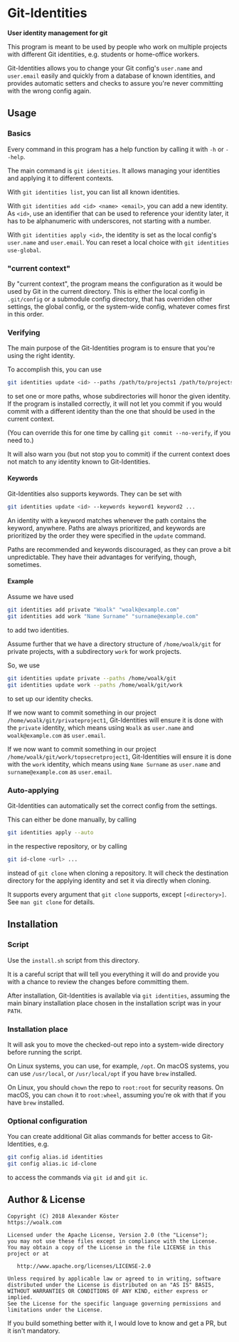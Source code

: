 # Git-Identities
**User identity management for git**

This program is meant to be used by people who work on multiple projects
with different Git identities, e.g. students or home-office workers.

Git-Identities allows you to change your Git config's `user.name` and `user.email`
easily and quickly from a database of known identities,
and provides automatic setters and checks to assure you're never committing with the wrong config again.

## Usage

### Basics

Every command in this program has a help function by calling it with `-h` or `--help`.

The main command is `git identities`.
It allows managing your identities and applying it to different contexts.

With `git identities list`, you can list all known identities.

With `git identities add <id> <name> <email>`, you can add a new identity.
As `<id>`, use an identifier that can be used to reference your identity later,
it has to be alphanumeric with underscores, not starting with a number.

With `git identities apply <id>`, the identity is set as the local config's `user.name` and `user.email`.
You can reset a local choice with `git identities use-global`.

### "current context"

By "current context", the program means the configuration as it would be used by Git in the current directory.
This is either the local config in `.git/config` or a submodule config directory, that has overriden other settings,
the global config, or the system-wide config, whatever comes first in this order.

### Verifying

The main purpose of the Git-Identities program is to ensure that you're using the right identity.

To accomplish this, you can use
```bash
git identities update <id> --paths /path/to/projects1 /path/to/projects2 ...
```

to set one or more paths, whose subdirectories will honor the given identity.
If the program is installed correctly,
it will not let you commit
if you would commit with a different identity than the one that should be used in the current context.

(You can override this for one time by calling `git commit --no-verify`, if you need to.)

It will also warn you (but not stop you to commit)
if the current context does not match to any identity known to Git-Identities.

#### Keywords

Git-Identities also supports keywords.
They can be set with
```bash
git identities update <id> --keywords keyword1 keyword2 ...
```

An identity with a keyword matches whenever the path contains the keyword, anywhere.
Paths are always prioritized, and keywords are prioritized by the order they were specified in the `update` command.

Paths are recommended and keywords discouraged, as they can prove a bit unpredictable.
They have their advantages for verifying, though, sometimes.

#### Example

Assume we have used
```bash
git identities add private "Woalk" "woalk@example.com"
git identities add work "Name Surname" "surname@example.com"
```
to add two identities.

Assume further that we have a directory structure of
`/home/woalk/git` for private projects,
with a subdirectory `work` for work projects.

So, we use
```bash
git identities update private --paths /home/woalk/git
git identities update work --paths /home/woalk/git/work
```
to set up our identity checks.

If we now want to commit something in our project
`/home/woalk/git/privateproject1`,
Git-Identities will ensure it is done with the `private` identity,
which means using `Woalk` as `user.name` and `woalk@example.com` as `user.email`.

If we now want to commit something in our project
`/home/woalk/git/work/topsecretproject1`,
Git-Identities will ensure it is done with the `work` identity,
which means using `Name Surname` as `user.name` and `surname@example.com` as `user.email`.

### Auto-applying

Git-Identities can automatically set the correct config from the settings.

This can either be done manually, by calling
```bash
git identities apply --auto
``` 
in the respective repository, or by calling
```bash
git id-clone <url> ...
```
instead of `git clone` when cloning a repository.
It will check the destination directory for the applying identity
and set it via directly when cloning.

It supports every argument that `git clone` supports, except `[<directory>]`.
See `man git clone` for details.

## Installation

### Script

Use the `install.sh` script from this directory.

It is a careful script that will tell you everything it will do
and provide you with a chance to review the changes before committing them.

After installation, Git-Identities is available via `git identities`,
assuming the main binary installation place chosen in the installation script was in your `PATH`.

### Installation place

It will ask you to move the checked-out repo into a system-wide directory before running the script.

On Linux systems, you can use, for example, `/opt`.
On macOS systems, you can use `/usr/local`, or `/usr/local/opt` if you have `brew` installed.

On Linux, you should `chown` the repo to `root:root` for security reasons.
On macOS, you can `chown` it to `root:wheel`, assuming you're ok with that if you have `brew` installed.

### Optional configuration

You can create additional Git alias commands for better access to Git-Identities, e.g.
```bash
git config alias.id identities
git config alias.ic id-clone
```
to access the commands via `git id` and `git ic`.

## Author & License

```
Copyright (C) 2018 Alexander Köster
https://woalk.com
```

```
Licensed under the Apache License, Version 2.0 (the "License");
you may not use these files except in compliance with the License.
You may obtain a copy of the License in the file LICENSE in this
project or at

   http://www.apache.org/licenses/LICENSE-2.0

Unless required by applicable law or agreed to in writing, software
distributed under the License is distributed on an "AS IS" BASIS,
WITHOUT WARRANTIES OR CONDITIONS OF ANY KIND, either express or implied.
See the License for the specific language governing permissions and
limitations under the License.
```

If you build something better with it, I would love to know and get a PR, but it isn't mandatory. 
